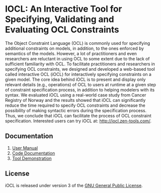 # IOCL: An Interactive Tool for Specifying, Validating and Evaluating OCL Constraints
The Object Constraint Language (OCL) is commonly used for specifying additional constraints on models, in addition, 
to the ones enforced by semantics of the models. However, a lot of practitioners and even researchers are reluctant 
in using OCL to some extent due to the lack of sufficient familiarity with OCL.
To facilitate practitioners and researchers in specifying OCL constraints, we designed and developed a web-based tool 
called interactive OCL (iOCL) for interactively specifying constraints on a given model. The core idea behind iOCL is 
to present and display only relevant details (e.g., operations) of OCL to users at runtime at a given step of 
constraint specification process, in addition to helping modelers with its syntax. We evaluated iOCL using a
real-world case study from Cancer Registry of Norway and the results showed that iOCL can significantly 
reduce the time required to specify OCL constraints and decrease the possibility of making syntactic errors 
during the specification process. Thus, we conclude that iOCL can facilitate the process of OCL constraint 
specification. Interested users can try iOCL at: http://iocl.zen-tools.com/.

## Documentation
1) [User Manual](https://github.com/Simula-TaoGroup/iOCL-Public/raw/master/iOCL%20User%20Manual.pdf)
2) [Code Documentation](https://github.com/Simula-TaoGroup/iOCL-Public/raw/master/iOCL%20Code%20Documentation.pdf)
3) [Tool Demonstration](https://www.youtube.com/watch?v=Wgi9YYMp7Q4)


## License
iOCL is released under version 3 of the [GNU General Public License](http://www.gnu.org/licenses).